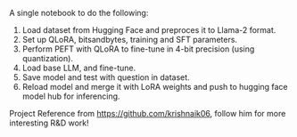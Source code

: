 A single notebook to do the following:

1. Load dataset from Hugging Face and preproces it to Llama-2 format.
2. Set up QLoRA, bitsandbytes, training and SFT parameters.
3. Perform PEFT with QLoRA to fine-tune in 4-bit precision (using quantization).
4. Load base LLM, and fine-tune.
5. Save model and test with question in dataset.
6. Reload model and merge it with LoRA weights and push to hugging face model hub for inferencing.

Project Reference from https://github.com/krishnaik06, follow him for more interesting R&D work!
